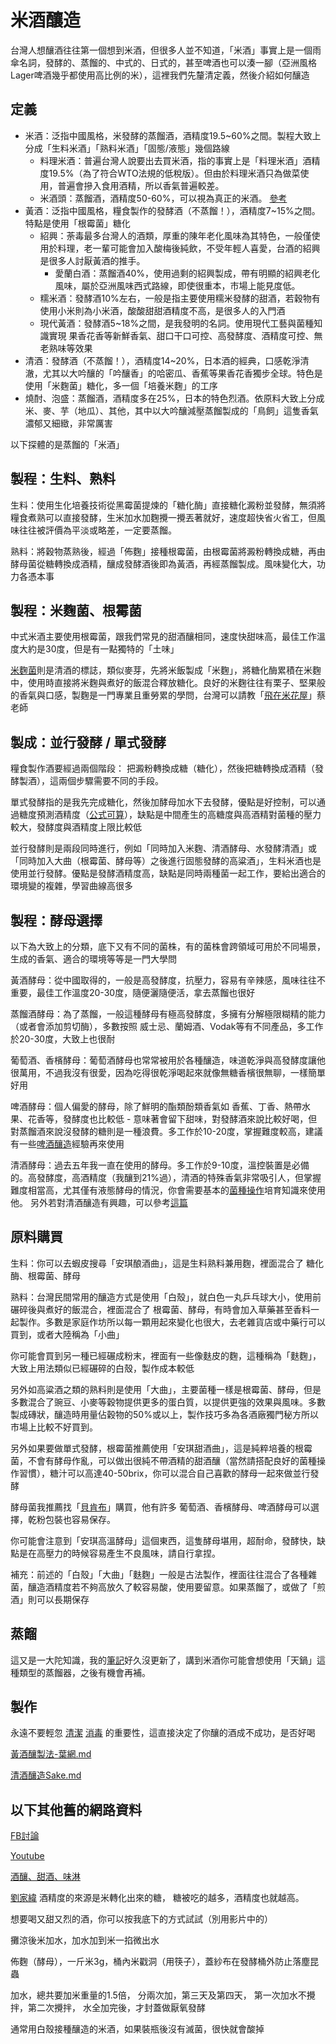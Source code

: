 # 米酒釀造

台灣人想釀酒往往第一個想到米酒，但很多人並不知道，「米酒」事實上是一個雨傘名詞，發酵的、蒸餾的、中式的、日式的，甚至啤酒也可以湊一腳（亞洲風格Lager啤酒幾乎都使用高比例的米），這裡我們先釐清定義，然後介紹如何釀造

## 定義

- 米酒：泛指中國風格，米發酵的蒸餾酒，酒精度19.5~60%之間。製程大致上分成「生料米酒」「熟料米酒」「固態/液態」幾個路線
  - 料理米酒：普遍台灣人說要出去買米酒，指的事實上是「料理米酒」酒精度19.5%（為了符合WTO法規的低稅版）。但由於料理米酒只為做菜使用，普遍會摻入食用酒精，所以香氣普遍較差。
  - 米酒頭：蒸餾酒，酒精度50-60%，可以視為真正的米酒。 [參考](https://www.foodnext.net/science/machining/paper/5111574619)
- 黃酒：泛指中國風格，糧食製作的發酵酒（不蒸餾！），酒精度7~15%之間。特點是使用「根霉菌」糖化
  - 紹興：荼毒最多台灣人的酒類，厚重的陳年老化風味為其特色，一般僅使用於料理，老一輩可能會加入酸梅後純飲，不受年輕人喜愛，台酒的紹興是很多人討厭黃酒的推手。
    - 愛蘭白酒：蒸餾酒40%，使用過剩的紹興製成，帶有明顯的紹興老化風味，屬於亞洲風味西式路線，即使很重本，市場上能見度低。
  - 糯米酒：發酵酒10%左右，一般是指主要使用糯米發酵的甜酒，若穀物有使用小米則為小米酒，酸酸甜甜酒精度不高，是很多人的入門酒
  - 現代黃酒：發酵酒5~18%之間，是我發明的名詞。使用現代工藝與菌種知識實現 果香花香等新鮮香氣、甜口干口可控、高發酵度、酒精度可控、無老熟味等效果
- 清酒：發酵酒（不蒸餾！），酒精度14~20%，日本酒的經典，口感乾淨清澈，尤其以大吟釀的「吟釀香」的哈密瓜、香蕉等果香花香獨步全球。特色是使用「米麴菌」糖化，多一個「培養米麴」的工序
- 燒酎、泡盛：蒸餾酒，酒精度多在25%，日本的特色烈酒。依原料大致上分成 米、麥、芋（地瓜）、其他，其中以大吟釀減壓蒸餾製成的「鳥飼」這隻香氣濃郁又細緻，非常厲害

以下探體的是蒸餾的「米酒」

## 製程：生料、熟料

生料：使用生化培養技術從黑霉菌提煉的「糖化酶」直接糖化澱粉並發酵，無須將糧食煮熟可以直接發酵，生米加水加麴攪一攪丟著就好，速度超快省火省工，但風味往往被評價為平淡或略差，一定要蒸餾。

熟料：將穀物蒸熟後，經過「佈麴」接種根霉菌，由根霉菌將澱粉轉換成糖，再由酵母菌從糖轉換成酒精，釀成發酵酒後即為黃酒，再經蒸餾製成。風味變化大，功力各憑本事

## 製程：米麴菌、根霉菌

中式米酒主要使用根霉菌，跟我們常見的甜酒釀相同，速度快甜味高，最佳工作溫度大約是30度，但是有一點獨特的「土味」

[米麴菌](日本麴.md)則是清酒的標誌，類似麥芽，先將米飯製成「米麴」，將糖化酶累積在米麴中，使用時直接將米麴與煮好的飯混合釋放糖化。良好的米麴往往有栗子、堅果般的香氣與口感，製麴是一門專業且重勞累的學問，台灣可以請教「[飛在米花屋](https://www.facebook.com/p/%E9%A3%9B%E5%9C%A8%E7%B1%B3%E8%8A%B1%E5%B1%8B-%E7%A8%AE%E9%BA%B4-%E8%8F%8C%E7%A8%AE-100063939556383/)」蔡老師

## 製成：並行發酵 / 單式發酵

糧食製作酒要經過兩個階段： 把澱粉轉換成糖（糖化），然後把糖轉換成酒精（發酵製酒），這兩個步驟需要不同的手段。

單式發酵指的是我先完成糖化，然後加酵母加水下去發酵，優點是好控制，可以通過糖度預測酒精度（[公式可算](如何計算酒精ABV-苦度IBU.md)），缺點是中間產生的高糖度與高酒精對菌種的壓力較大，發酵度與酒精度上限比較低

並行發酵則是兩段同時進行，例如「同時加入米麴、清酒酵母、水發酵清酒」或「同時加入大曲（根霉菌、酵母等）之後進行固態發酵的高粱酒」，生料米酒也是使用並行發酵。優點是發酵酒精度高，缺點是同時兩種菌一起工作，要給出適合的環境變的複雜，學習曲線高很多

## 製程：酵母選擇

以下為大致上的分類，底下又有不同的菌株，有的菌株會跨領域可用於不同場景，生成的香氣、適合的環境等等是一門大學問

黃酒酵母：從中國取得的，一般是高發酵度，抗壓力，容易有辛辣感，風味往往不重要，最佳工作溫度20-30度，隨便灑隨便活，拿去蒸餾也很好

蒸餾酒酵母：為了蒸餾，一般這種酵母有極高發酵度，多擁有分解極限糊精的能力（或者會添加剪切酶），多數按照 威士忌、蘭姆酒、Vodak等有不同產品，多工作於20-30度，大致上也很耐

葡萄酒、香檳酵母：葡萄酒酵母也常常被用於各種釀造，味道乾淨與高發酵度讓他很萬用，不過我沒有很愛，因為吃得很乾淨喝起來就像無糖香檳很無聊，一樣簡單好用

啤酒酵母：個人偏愛的酵母，除了鮮明的酯類酚類香氣如 香蕉、丁香、熱帶水果、花香等，發酵度也比較低 - 意味著會留下甜味，對發酵酒來說比較好喝，但對蒸餾酒來說沒發酵的糖則是一種浪費。多工作於10-20度，掌握難度較高，建議有一些[啤酒釀造](https://www.pinkoi.com/store/hanbeer)經驗再來使用

清酒酵母：過去五年我一直在使用的酵母。多工作於9-10度，溫控裝置是必備的。高發酵度，高酒精度（我釀到21%過），清酒的特殊香氣非常吸引人，但掌握難度相當高，尤其僅有液態酵母的情況，你會需要基本的[菌種操作](微生物菌種活化及保存班.md)培育知識來使用他。 另外若對清酒釀造有興趣，可以參考[這篇](清酒釀造Sake.md)

## 原料購買

生料：你可以去蝦皮搜尋「安琪酿酒曲」，這是生料熟料兼用麴，裡面混合了 糖化酶、根霉菌、酵母

熟料：台灣民間常用的釀造方式是使用「白殼」，就白色一丸乒乓球大小，使用前碾碎後與煮好的飯混合，裡面混合了 根霉菌、酵母，有時會加入草藥甚至香料一起製作。多數是家庭作坊所以每一顆用起來變化也很大，去老雜貨店或中藥行可以買到，或者大陸稱為「小曲」

你可能會買到另一種已經碾成粉末，裡面有一些像麩皮的麴，這種稱為「麩麴」，大致上用法類似已經碾碎的白殼，製作成本較低

另外如高粱酒之類的熟料則是使用「大曲」，主要菌種一樣是根霉菌、酵母，但是多數混合了豌豆、小麥等穀物提供更多的蛋白質，以提供更強的效果與風味。多數製成磚狀，釀造時用量佔穀物的50%或以上，製作技巧多為各酒廠獨門秘方所以市場上比較不好買到。

另外如果要做單式發酵，根霉菌推薦使用「安琪甜酒曲」，這是純粹培養的根霉菌，不會有酵母作亂，可以做出很純不帶酒精的甜酒釀（當然請搭配良好的菌種操作習慣），糖汁可以高達40-50brix，你可以混合自己喜歡的酵母一起來做並行發酵

酵母菌我推薦找「[貝肯布](https://bakenbrew.store/zh/)」購買，他有許多 葡萄酒、香檳酵母、啤酒酵母可以選擇，乾粉包裝也容易保存。 

你可能會注意到「安琪高溫酵母」這個東西，這隻酵母堪用，超耐命，發酵快，缺點是在高壓力的時候容易產生不良風味，請自行拿捏。

補充：前述的「白殼」「大曲」「麩麴」一般是古法製作，裡面往往混合了各種雜菌，釀造酒精度若不夠高放久了較容易酸，使用要留意。如果蒸餾了，或做了「煎酒」則可以長期保存

## 蒸餾

這又是一大陀知識，我的[筆記](蒸餾.md)好久沒更新了，講到米酒你可能會想使用「天鍋」這種類型的蒸餾器，之後有機會再補。

## 製作

永遠不要輕忽 [清潔](清潔方式比較.md) [消毒](消毒方式比較.md) 的重要性，這直接決定了你釀的酒成不成功，是否好喝

[黃酒釀製法-葉網.md](黃酒釀製法-葉網.md)

[清酒釀造Sake.md](清酒釀造Sake.md)

   
   
   

## 以下其他舊的網路資料

[FB討論](https://www.facebook.com/groups/homebrew.tw/permalink/1594062227277746/)

[Youtube](https://youtu.be/XrBTS7Ija1w)

[酒釀、甜酒、味淋](http://homeeconomics.pixnet.net/blog/post/66280469-146.%E9%85%92%E9%87%80%E3%80%81%E7%94%9C%E9%85%92%E3%80%81%E5%91%B3%E9%86%82)


[劉家緯](https://www.facebook.com/ljw561?fref=ufi)
酒精度的來源是米轉化出來的糖，
糖被吃的越多，酒精度也就越高。

想要喝又甜又烈的酒，你可以按我底下的方式試試（別用影片中的）

攤涼後米加水，加水加到米一掐微出水

佈麴（酵母），一斤米3g，桶內米戳洞（用筷子），蓋紗布在發酵桶外防止落塵昆蟲

加水，總共要加米重量的1.5倍，
分兩次加，第三天及第四天，
第一次加水不攪拌，第二次攪拌，
水全加完後，才封蓋做厭氧發酵

通常用白殼接種釀造的米酒，如果裝瓶後沒有滅菌，很快就會酸掉